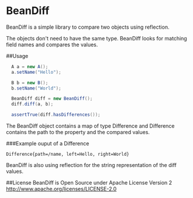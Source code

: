 # BeanDiff
BeanDiff is a simple library to compare two objects using reflection. 

The objects don't need to have the same type. BeanDiff looks for matching field names and compares the values.

##Usage
```java
  A a = new A();
  a.setName("Hello");

  B b = new B();
  b.setName("World");

  BeanDiff diff = new BeanDiff();
  diff.diff(a, b);

  assertTrue(diff.hasDifferences());
```

The BeanDiff object contains a map of type Difference and Difference contains the path to the property and the compared values.

###Example ouput of a Difference
```
Difference{path=/name, left=Hello, right=World}
```

BeanDiff is also using reflection for the string representation of the diff values.

##License
BeanDiff is Open Source under Apache License Version 2
http://www.apache.org/licenses/LICENSE-2.0
